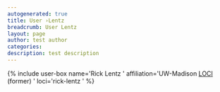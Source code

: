 ```yaml
---
autogenerated: true
title: User ›Lentz
breadcrumb: User Lentz
layout: page
author: test author
categories: 
description: test description
---
```


{% include user-box name='Rick Lentz ' affiliation='UW-Madison [LOCI](LOCI "wikilink") (former) ' loci='rick-lentz ' %}
